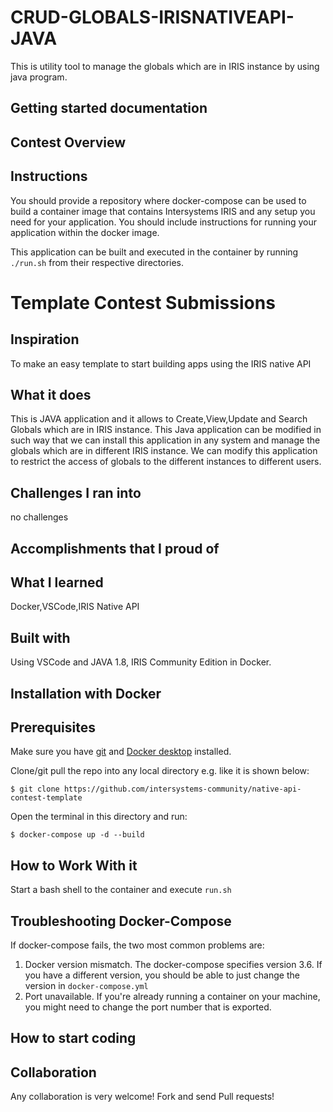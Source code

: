 # CRUD-GLOBALS-IRISNATIVEAPI-JAVA
This is utility tool to manage the globals which are in IRIS instance by using java program.


## Getting started documentation


## Contest Overview


## Instructions

You should provide a repository where docker-compose can be used to build a container image that contains Intersystems IRIS and any setup you need for your application. 
You should include instructions for running your application within the docker image. 

This application can be built and executed in the container by running `./run.sh` from their respective directories.

# Template Contest Submissions

## Inspiration
To make an easy template to start building apps using the IRIS native API

## What it does
This is JAVA application and it allows to Create,View,Update and Search Globals which are in IRIS instance. This Java application can be modified in such way that we can install this application in any system and manage the globals which are in different IRIS instance.
We can modify this application to restrict the access of globals to the different instances to different users.

## Challenges I ran into
no challenges

## Accomplishments that I proud of


## What I learned
Docker,VSCode,IRIS Native API

## Built with
Using VSCode and JAVA 1.8, IRIS Community Edition in Docker.


## Installation with Docker

## Prerequisites
Make sure you have [git](https://git-scm.com/book/en/v2/Getting-Started-Installing-Git) and [Docker desktop](https://www.docker.com/products/docker-desktop) installed.


Clone/git pull the repo into any local directory e.g. like it is shown below:

```
$ git clone https://github.com/intersystems-community/native-api-contest-template
```

Open the terminal in this directory and run:

```
$ docker-compose up -d --build
```

## How to Work With it

Start a bash shell to the container and execute `run.sh`


## Troubleshooting Docker-Compose

If docker-compose fails, the two most common problems are:

1. Docker version mismatch.  The docker-compose specifies version 3.6. If you have a different version, you should be able to just change the version in `docker-compose.yml`
2. Port unavailable.  If you're already running a container on your machine, you might need to change the port number that is exported.

## How to start coding


## Collaboration 
Any collaboration is very welcome! Fork and send Pull requests!
